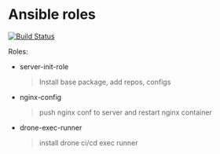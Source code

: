 # Ansible roles

[![Build Status](https://drone.pwndev.com/api/badges/Pantheon/ansible/status.svg)](https://drone.pwndev.com/Pantheon/ansible)

Roles:

- server-init-role
    > Install base package, add repos, configs

- nginx-config
    > push nginx conf to server and restart nginx container

- drone-exec-runner
    > install drone ci/cd exec runner
